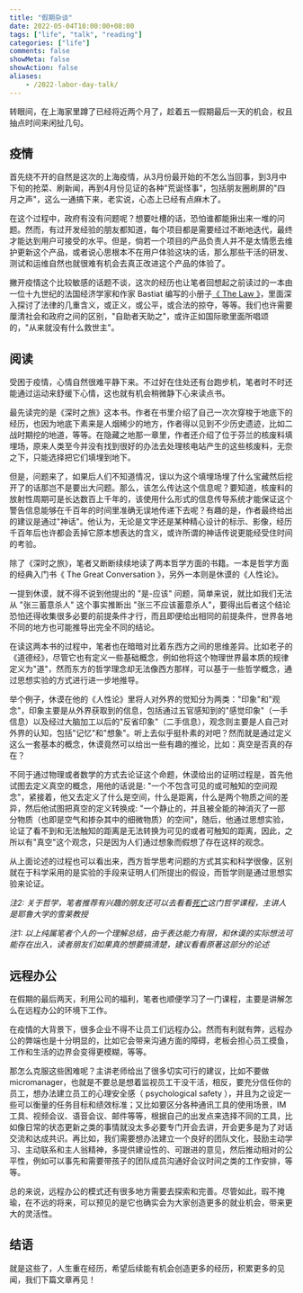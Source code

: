 ```yaml
---
title: "假期杂谈"
date: 2022-05-04T10:00:00+08:00
tags: ["life", "talk", "reading"]
categories: ["life"]
comments: false
showMeta: false
showAction: false
aliases:
    - /2022-labor-day-talk/
---
```


转眼间，在上海家里蹲了已经将近两个月了，趁着五一假期最后一天的机会，权且抽点时间来闲扯几句。

<!--more-->

## 疫情

首先绕不开的自然是这次的上海疫情，从3月份最开始的不怎么当回事，到3月中下旬的抢菜、刷新闻，再到4月份见证的各种"荒诞怪事"，包括朋友圈刷屏的"四月之声"，这么一通搞下来，老实说，心态上已经有点麻木了。

在这个过程中，政府有没有问题呢？想要吐槽的话，恐怕谁都能揪出来一堆的问题。然而，有过开发经验的朋友都知道，每个项目都是需要经过不断地迭代，最终才能达到用户可接受的水平。但是，倘若一个项目的产品负责人并不是太情愿去维护更新这个产品，或者说心思根本不在用户体验这块的话，那么那些干活的研发、测试和运维自然也就很难有机会去真正改进这个产品的体验了。

撇开疫情这个比较敏感的话题不谈，这次的经历也让笔者回想起之前读过的一本由一位十九世纪的法国经济学家和作家 Bastiat 编写的小册子[《 The Law 》](http://bastiat.org/en/the_law.html)，里面深入探讨了法律的几重含义，或正义，或公平，或合法的掠夺，等等。我们也许需要厘清社会和政府之间的区别，"自助者天助之"，或许正如国际歌里面所唱颂的，"从来就没有什么救世主"。

## 阅读

受困于疫情，心情自然很难平静下来。不过好在住处还有台跑步机，笔者时不时还能通过运动来舒缓下心情，这也就有机会稍微静下心来读点书。

最先读完的是《深时之旅》这本书。作者在书里介绍了自己一次次穿梭于地底下的经历，也因为地底下素来是人烟稀少的地方，作者得以见到不少历史遗迹，比如二战时期挖的地道，等等。在隐藏之地那一章里，作者还介绍了位于芬兰的核废料填埋场，原来人类至今并没有找到很好的办法去处理核电站产生的这些核废料，无奈之下，只能选择把它们填埋到地下。

但是，问题来了，如果后人们不知道情况，误以为这个填埋场埋了什么宝藏然后挖开了的话那岂不是要出大问题。那么，该怎么传达这个信息呢？要知道，核废料的放射性周期可是长达数百上千年的，该使用什么形式的信息传导系统才能保证这个警告信息能够在千百年的时间里准确无误地传递下去呢？有趣的是，作者最终给出的建议是通过"神话"。他认为，无论是文字还是某种精心设计的标示、影像，经历千百年后也许都会丢掉它原本想表达的含义，或许所谓的神话传说更能经受住时间的考验。

除了《深时之旅》，笔者又断断续续地读了两本哲学方面的书籍。一本是哲学方面的经典入门书《 The Great Conversation 》，另外一本则是休谟的《人性论》。

一提到休谟，就不得不说到他提出的 "是-应该" 问题，简单来说，就比如我们无法从 "张三蓄意杀人" 这个事实推断出 "张三不应该蓄意杀人"，要得出后者这个结论恐怕还得收集很多必要的前提条件才行，而且即便给出相同的前提条件，世界各地不同的地方也可能推导出完全不同的结论。

在读这两本书的过程中，笔者也在暗暗对比着东西方之间的思维差异。比如老子的《道德经》，尽管它也有定义一些基础概念，例如他将这个物理世界最本质的规律定义为"道"，然而东方的哲学理念却无法像西方那样，可以基于一些哲学概念，通过思想实验的方式进行进一步地推导。

举个例子，休谟在他的《人性论》里将人对外界的觉知分为两类："印象"和"观念"，印象主要是从外界获取到的信息，包括通过五官感知到的"感觉印象"（一手信息）以及经过大脑加工以后的"反省印象"（二手信息），观念则主要是人自己对外界的认知，包括"记忆"和"想象"。听上去似乎挺朴素的对吧？然而就是通过定义这么一套基本的概念，休谟竟然可以给出一些有趣的推论，比如：真空是否真的存在？

不同于通过物理或者数学的方式去论证这个命题，休谟给出的证明过程是，首先他试图去定义真空的概念，用他的话说是: "一个不包含可见的或可触知的空间观念"，紧接着，他又去定义了什么是空间，什么是距离，什么是两个物质之间的差异，然后他试图把真空的定义转换成: "一个静止的，并且被全能的神消灭了一部分物质（也即是空气和掺杂其中的细微物质）的空间"，随后，他通过思想实验，论证了看不到和无法触知的距离是无法转换为可见的或者可触知的距离，因此，之所以有"真空"这个观念，只是因为人们通过想象而假想了存在这样的观念。

从上面论述的过程也可以看出来，西方哲学思考问题的方式其实和科学很像，区别就在于科学采用的是实验的手段来证明人们所提出的假设，而哲学则是通过思想实验来论证。

*注2: 关于哲学，笔者推荐有兴趣的朋友还可以去看看[死亡](https://www.bilibili.com/video/BV1P7411C7Gz)这门哲学课程，主讲人是耶鲁大学的雪莱教授*

*注1: 以上纯属笔者个人的一个理解总结，由于表达能力有限，和休谟的实际想法可能存在出入，读者朋友们如果真的想要搞清楚，建议看看原著这部分的论述*

## 远程办公

在假期的最后两天，利用公司的福利，笔者也顺便学习了一门课程，主要是讲解怎么在远程办公的环境下工作。

在疫情的大背景下，很多企业不得不让员工们远程办公。然而有利就有弊，远程办公的弊端也是十分明显的，比如它会带来沟通方面的障碍，老板会担心员工摸鱼，工作和生活的边界会变得更模糊，等等。

那怎么克服这些困难呢？主讲老师给出了很多切实可行的建议，比如不要做 micromanager，也就是不要总是想着监视员工干没干活，相反，要充分信任你的员工，想办法建立员工的心理安全感（ psychological safety ），并且为之设定一些可以衡量的任务目标和绩效标准；又比如要区分各种通讯工具的使用场景，IM工具、视频会议、语音会议、邮件等等，根据自己的出发点来选择不同的工具，比如像日常的状态更新之类的事情就没太多必要专门开会去讲，开会更多是为了对话交流和达成共识。再比如，我们需要想办法建立一个良好的团队文化，鼓励主动学习、主动联系和主人翁精神，多提供建设性的、可跟进的意见，然后推动相对的公平性，例如可以事先和需要带孩子的团队成员沟通好会议时间之类的工作安排，等等。

总的来说，远程办公的模式还有很多地方需要去探索和完善。尽管如此，瑕不掩瑜，在不远的将来，可以预见的是它也确实会为大家创造更多的就业机会，带来更大的灵活性。

## 结语

就是这些了，人生重在经历，希望后续能有机会创造更多的经历，积累更多的见闻，我们下篇文章再见！
